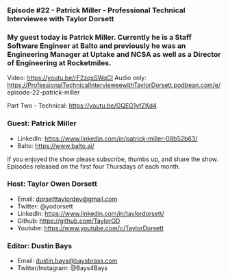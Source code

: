 ### Episode #22 - Patrick Miller - Professional Technical Interviewee with Taylor Dorsett

### My guest today is Patrick Miller. Currently he is a Staff Software Engineer at Balto and previously he was an Engineering Manager at Uptake and NCSA as well as a Director of Engineering at Rocketmiles.

Video: https://youtu.be/rF2zqsSWqCI
Audio only: https://ProfessionalTechnicalIntervieweewithTaylorDorsett.podbean.com/e/
episode-22-patrick-miller

Part Two - Technical: https://youtu.be/GQEG1yfZKd4
### Guest: Patrick Miller
- LinkedIn: https://www.linkedin.com/in/patrick-miller-08b52b63/
- Balto: https://www.balto.ai/

If you enjoyed the show please subscribe, thumbs up, and share the show.
Episodes released on the first four Thursdays of each month.

### Host: Taylor Owen Dorsett
- Email: dorsetttaylordev@gmail.com
- Twitter: @yodorsett
- LinkedIn: https://www.linkedin.com/in/taylordorsett/
- Github: https://github.com/TaylorOD
- Youtube: https://www.youtube.com/c/TaylorDorsett

### Editor: Dustin Bays
- Email: dustin.bays@baysbrass.com
- Twitter/Instagram: @Bays4Bays